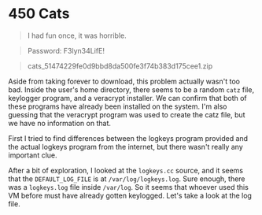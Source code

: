 # 450 Cats

> I had fun once, it was horrible.

> Password: F3lyn34LifE!

> cats_51474229fe0d9bbd8da500fe3f74b383d175cee1.zip

Aside from taking forever to download, this problem actually wasn't too bad. Inside the user's home directory, there seems to be a random `catz` file, keylogger program, and a veracrypt installer. We can confirm that both of these programs have already been installed on the system. I'm also guessing that the veracrypt program was used to create the catz file, but we have no information on that.

First I tried to find differences between the logkeys program provided and the actual logkeys program from the internet, but there wasn't really any important clue.

After a bit of exploration, I looked at the `logkeys.cc` source, and it seems that the `DEFAULT_LOG_FILE` is at `/var/log/logkeys.log`. Sure enough, there was a `logkeys.log` file inside `/var/log`. So it seems that whoever used this VM before must have already gotten keylogged. Let's take a look at the log file.


